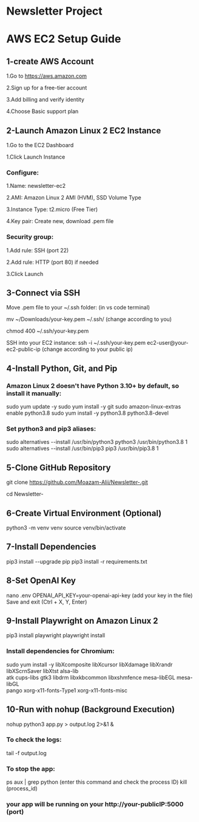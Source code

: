 # Newsletter Project 
# AWS EC2 Setup Guide

## 1-create AWS Account
1.Go to https://aws.amazon.com

2.Sign up for a free-tier account

3.Add billing and verify identity

4.Choose Basic support plan 

## 2-Launch Amazon Linux 2 EC2 Instance
1.Go to the EC2 Dashboard

1.Click Launch Instance

### Configure:

1.Name: newsletter-ec2

2.AMI: Amazon Linux 2 AMI (HVM), SSD Volume Type

3.Instance Type: t2.micro (Free Tier)

4.Key pair: Create new, download .pem file

### Security group:

1.Add rule: SSH (port 22)

2.Add rule: HTTP (port 80) if needed

3.Click Launch

## 3-Connect via SSH
Move .pem file to your ~/.ssh folder:
(in vs code terminal)

mv ~/Downloads/your-key.pem ~/.ssh/ (change according to you)

chmod 400 ~/.ssh/your-key.pem

SSH into your EC2 instance:
ssh -i ~/.ssh/your-key.pem ec2-user@your-ec2-public-ip (change according to your public ip)

## 4-Install Python, Git, and Pip
### Amazon Linux 2 doesn't have Python 3.10+ by default, so install it manually:
sudo yum update -y
sudo yum install -y git
sudo amazon-linux-extras enable python3.8
sudo yum install -y python3.8 python3.8-devel

### Set python3 and pip3 aliases:
sudo alternatives --install /usr/bin/python3 python3 /usr/bin/python3.8 1
sudo alternatives --install /usr/bin/pip3 pip3 /usr/bin/pip3.8 1

## 5-Clone GitHub Repository
git clone https://github.com/Moazam-Alii/Newsletter-.git

cd Newsletter-

## 6-Create Virtual Environment (Optional)
python3 -m venv venv
source venv/bin/activate

## 7-Install Dependencies
pip3 install --upgrade pip
pip3 install -r requirements.txt

## 8-Set OpenAI Key
nano .env
OPENAI_API_KEY=your-openai-api-key (add your key in the file)
Save and exit (Ctrl + X, Y, Enter)

## 9-Install Playwright on Amazon Linux 2
pip3 install playwright
playwright install
### Install dependencies for Chromium:
sudo yum install -y libXcomposite libXcursor libXdamage libXrandr libXScrnSaver libXtst alsa-lib \
  atk cups-libs gtk3 libdrm libxkbcommon libxshmfence mesa-libEGL mesa-libGL \
  pango xorg-x11-fonts-Type1 xorg-x11-fonts-misc

## 10-Run with nohup (Background Execution)
nohup python3 app.py > output.log 2>&1 & 

### To check the logs:
tail -f output.log

### To stop the app:
ps aux | grep python (enter this command and check the process ID)
kill (process_id)

### your app will be running on your http://your-publicIP:5000 (port)











